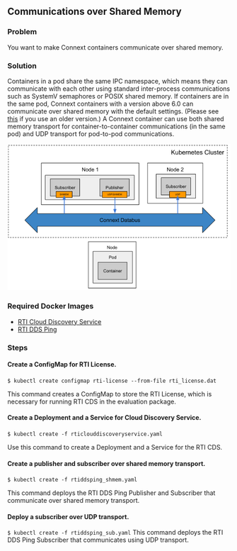 ## Communications over Shared Memory

### Problem
You want to make Connext containers communicate over shared memory.

### Solution
Containers in a pod share the same IPC namespace, which means they can communicate with each other using standard inter-process communications such as SystemV semaphores or POSIX shared memory. If containers are in the same pod, Connext containers with a version above 6.0 can communicate over shared memory with the default settings. (Please see [this](https://community.rti.com/kb/communicate-between-two-docker-containers-using-rti-connext-dds-and-shared-memory) if you use an older version.) A Connext container can use both shared memory transport for container-to-container communications (in the same pod) and UDP transport for pod-to-pod communications. 

![Container Communications over Shared Memory](ddsping_shmem.png)

### Required Docker Images
- [RTI Cloud Discovery Service](https://hub.docker.com/repository/docker/rticom/cloud-discovery-service)
- [RTI DDS Ping](https://hub.docker.com/repository/docker/rticom/dds-ping)

### Steps

#### Create a ConfigMap for RTI License.
`$ kubectl create configmap rti-license --from-file rti_license.dat`

This command creates a ConfigMap to store the RTI License, which is necessary for running RTI CDS in the evaluation package.

#### Create a Deployment and a Service for Cloud Discovery Service.
`$ kubectl create -f rticlouddiscoveryservice.yaml`

Use this command to create a Deployment and a Service for the RTI CDS.

#### Create a publisher and subscriber over shared memory transport.
`$ kubectl create -f rtiddsping_shmem.yaml`

This command deploys the RTI DDS Ping Publisher and Subscriber that communicate over shared memory transport.

#### Deploy a subscriber over UDP transport.
`$ kubectl create -f rtiddsping_sub.yaml`
This command deploys the RTI DDS Ping Subscriber that communicates using UDP transport.
